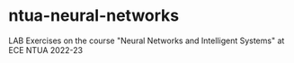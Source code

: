 # ntua-neural-networks
LAB Exercises on the course "Neural Networks and Intelligent Systems" at ECE NTUA 2022-23
